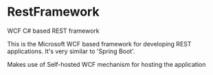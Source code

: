 # RestFramework
WCF C# based REST framework

This is the Microsoft WCF based framework for developing REST applications. It's very similar to 'Spring Boot'. 

Makes use of Self-hosted WCF mechanism for hosting the application
